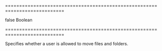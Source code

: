===========================================================================
<!--default-->false<!--/default-->
<!--type-->Boolean<!--/type-->
===========================================================================

<!--shortDescription-->
Specifies whether a user is allowed to move files and folders.
<!--/shortDescription-->

<!--fullDescription-->

<!--/fullDescription-->